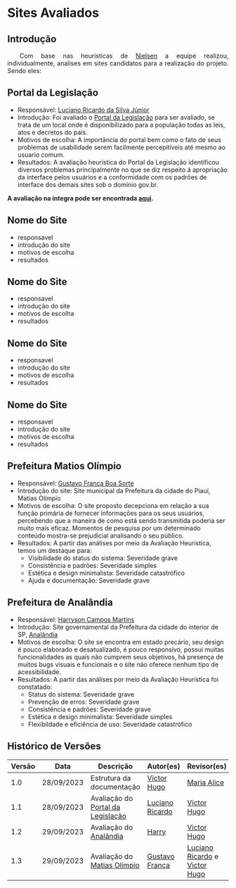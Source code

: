 # Sites Avaliados

## Introdução

 <p style="text-align: justify;">&emsp;&emsp;Com base nas heuristicas de <a href="##">Nielsen</a> a equipe realizou, individualmente, analises em sites candidatos para a realização do projeto. Sendo eles:
 </p>


## Portal da Legislação

- Responsável: [Luciano Ricardo da Silva Júnior](https://github.com/l-ricardo)
- Introdução: Foi avaliado o [Portal da Legislação](http://www4.planalto.gov.br/legislacao/) para ser avaliado, se trata de um local onde é disponibilizado para a população todas as leis, atos e decretos do país.
- Motivos de escolha: A importância do portal bem como o fato de seus problemas de usabilidade serem facilmente percepitíveis até mesmo ao usuario comum.
- Resultados: A avaliação heurística do Portal da Legislação identificou diversos problemas principalmente no que se diz respeito á apropriação da interface pelos usuários e a conformidade com os padrões de interface dos demais sites sob o domínio gov.br.

**A avaliação na íntegra pode ser encontrada [aqui](/docs/assets/AvalicaoLegislativo.pdf).**

## Nome do Site 

- responsavel 
- introdução do site
- motivos de escolha 
- resultados

## Nome do Site 

- responsavel 
- introdução do site
- motivos de escolha 
- resultados

## Nome do Site 

- responsavel 
- introdução do site
- motivos de escolha 
- resultados

## Nome do Site 

- responsavel 
- introdução do site
- motivos de escolha 
- resultados

## Prefeitura Matios Olímpio 

- Responsável: [Gustavo França Boa Sorte](https://github.com/gustavofbs)
- Introdução do site: Site municipal da Prefeitura da cidade do Piauí, Matias Olímpio
- Motivos de escolha: O site proposto decepciona em relação a sua função primária de fornecer informações para os seus usuários, percebendo que a maneira de como está sendo transmitida poderia ser muito mais eficaz. Momentos de pesquisa por um determinado conteúdo mostra-se prejudicial analisando o seu público.
- Resultados: A partir das análises por meio da Avaliação Heurística, temos um destaque para: 
   - Visibilidade do status do sistema: Severidade grave
   - Consistência e padrões: Severidade simples
   - Estética e design minimalista: Severidade catastrófico
   - Ajuda e documentação: Severidade grave

## Prefeitura de Analândia  

- Responsável: [Harryson Campos Martins](https://github.com/harry-cmartin)
- Introdução: Site governamental da Prefeitura da cidade do interior de SP, [Analãndia](https://www.analandia.sp.gov.br/)
- Motivos de escolha: O site se encontra em estado precário, seu design é pouco elaborado e desatualizado, é pouco responsivo, possui muitas funcionalidades as quais não cumprem seus objetivos, há presença de muitos bugs visuais e funcionais e o site não oferece nenhum tipo de acessibilidade.  
- Resultados: A partir das análises por meio da Avaliação Heurística foi constatado: 
   - Status do sistema: Severidade grave
   - Prevenção de erros: Severidade grave
   - Consistência e padrões: Severidade grave
   - Estética e design minimalista: Severidade simples
   - Flexibildade e eficiência de uso: Severidade catastrófico

## Histórico de Versões

| Versão | Data       | Descrição                                                                    | Autor(es)                                       | Revisor(es)                                    |
| ------ | ---------- | ---------------------------------------------------------------------------- | ----------------------------------------------- | ---------------------------------------------- |
| 1.0    | 28/09/2023 | Estrutura da documentação                                                    | [Victor Hugo](https://github.com/ViictorHugoo)  | [Maria Alice](https://github.com/Maliz30)      |
| 1.1    | 28/09/2023 | Avaliação do [Portal da Legislação](http://www4.planalto.gov.br/legislacao/) | [Luciano Ricardo](https://github.com/l-ricardo) | [Victor Hugo](https://github.com/ViictorHugoo) |
| 1.2    | 29/09/2023 | Avaliação do [Analãndia](https://www.analandia.sp.gov.br/)                   | [Harry](https://github.com/harry-cmartin)       | [Victor Hugo](https://github.com/ViictorHugoo) |
| 1.3   | 29/09/2023       | Avaliação do [Matias Olimpio](https://www.matiasolimpio.pi.gov.br/)                                                                    | [Gustavo França](https://github.com/gustavofbs)                                       |   [Luciano Ricardo](https://github.com/l-ricardo) e [Victor Hugo](https://github.com/ViictorHugoo)                                  |